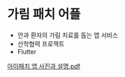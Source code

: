 # 가림 패치 어플
- 안과 환자의 가림 치료를 돕는 앱 서비스
- 산학협력 프로젝트
- Flutter
  
[아이패치 앱 사진과 설명.pdf](https://github.com/page1597/eyepatch_app/files/14524152/default.pdf)
